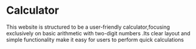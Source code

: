 # Calculator
This website is structured to be a user-friendly calculator,focusing exclusively on basic arithmetic with two-digit numbers .Its clear layout and simple functionality make it easy for users to perform quick calculations

